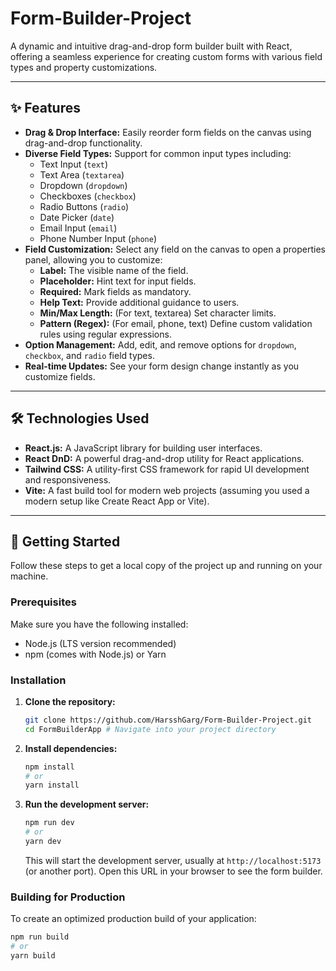 # Form-Builder-Project

A dynamic and intuitive drag-and-drop form builder built with React, offering a seamless experience for creating custom forms with various field types and property customizations.

---

## ✨ Features

* **Drag & Drop Interface:** Easily reorder form fields on the canvas using drag-and-drop functionality.
* **Diverse Field Types:** Support for common input types including:
    * Text Input (`text`)
    * Text Area (`textarea`)
    * Dropdown (`dropdown`)
    * Checkboxes (`checkbox`)
    * Radio Buttons (`radio`)
    * Date Picker (`date`)
    * Email Input (`email`)
    * Phone Number Input (`phone`)
* **Field Customization:** Select any field on the canvas to open a properties panel, allowing you to customize:
    * **Label:** The visible name of the field.
    * **Placeholder:** Hint text for input fields.
    * **Required:** Mark fields as mandatory.
    * **Help Text:** Provide additional guidance to users.
    * **Min/Max Length:** (For text, textarea) Set character limits.
    * **Pattern (Regex):** (For email, phone, text) Define custom validation rules using regular expressions.
* **Option Management:** Add, edit, and remove options for `dropdown`, `checkbox`, and `radio` field types.
* **Real-time Updates:** See your form design change instantly as you customize fields.

---

## 🛠️ Technologies Used

* **React.js:** A JavaScript library for building user interfaces.
* **React DnD:** A powerful drag-and-drop utility for React applications.
* **Tailwind CSS:** A utility-first CSS framework for rapid UI development and responsiveness.
* **Vite:** A fast build tool for modern web projects (assuming you used a modern setup like Create React App or Vite).

---

## 🚀 Getting Started

Follow these steps to get a local copy of the project up and running on your machine.

### Prerequisites

Make sure you have the following installed:

* Node.js (LTS version recommended)
* npm (comes with Node.js) or Yarn

### Installation

1.  **Clone the repository:**
    ```bash
    git clone https://github.com/HarsshGarg/Form-Builder-Project.git
    cd FormBuilderApp # Navigate into your project directory
    ```
2.  **Install dependencies:**
    ```bash
    npm install
    # or
    yarn install
    ```

3.  **Run the development server:**
    ```bash
    npm run dev
    # or
    yarn dev
    ```
    This will start the development server, usually at `http://localhost:5173` (or another port). Open this URL in your browser to see the form builder.

### Building for Production

To create an optimized production build of your application:

```bash
npm run build
# or
yarn build
